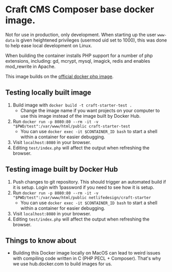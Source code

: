 # Craft CMS Composer base docker image.

Not for use in production, only development. When starting up the user `www-data` is given heightened privileges (usermod uid set to 1000), this was done to help ease local development on Linux.

When building the container installs PHP support for a number of php extensions, including: gd, mcrypt, mysql, imagick, redis and enables mod_rewrite in Apache.

This image builds on the [official docker php image](https://hub.docker.com/_/php/).

## Testing locally built image

1.  Build image with `docker build -t craft-starter-test .`
    - Change the image name if you want projects on your computer to use this image instead of the image built by Docker Hub.
1.  Run `docker run -p 8080:80 --rm -it -v "$PWD/test":/var/www/html/public craft-starter-test`
    - You can use `docker exec -it $CONTAINER_ID bash` to start a shell within a container for easier debugging.
1.  Visit `localhost:8080` in your browser.
1.  Editing `test/index.php` will affect the output when refreshing the browser.

## Testing image built by Docker Hub

1.  Push changes to git repository. This should trigger an automated build if it is setup. Login with 1password if you need to see how it is setup.
1.  Run `docker run -p 8080:80 --rm -it -v "$PWD/test":/var/www/html/public netlifedesign/craft-starter`
    - You can use `docker exec -it $CONTAINER_ID bash` to start a shell within a container for easier debugging.
1.  Visit `localhost:8080` in your browser.
1.  Editing `test/index.php` will affect the output when refreshing the browser.

## Things to know about

- Building this Docker image locally on MacOS can lead to weird issues with compiling code written in C (PHP PECL + Composer). That's why we use hub.docker.com to build images for us.
